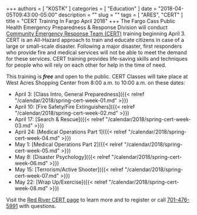 +++
authors = [ "K0STK" ]
categories = [ "Education" ]
date = "2018-04-05T09:43:00-05:00"
description = ""
slug = ""
tags = [ "ARES", "CERT" ]
title = "CERT Training In Fargo April 2018"
+++
The Fargo Cass Public Health Emergency Preparedness & Response Division will
conduct
[Community Emergency Response Team \(CERT\)](https://en.wikipedia.org/wiki/Community_Emergency_Response_Team) training beginning April 3.
CERT is an All-Hazard approach to train and educate citizens in case of a
large or small-scale disaster. Following a major disaster, first responders
who provide fire and medical services will not be able to meet the demand for
these services. CERT training provides life-saving skills and techniques for
people who will rely on each other for help in the time of need.

<!--more-->

This training is ***free*** and open to the public.
CERT Classes will take place at West Acres Shopping Center
from 8:00 a.m. to 10:00 a.m. on these dates:

* April 3: [Class Intro, General Preparedness]({{< relref "/calendar/2018/spring-cert-week-01.md" >}})
* April 10: [Fire Safety/Fire Extinguishers]({{< relref "/calendar/2018/spring-cert-week-02.md" >}})
* April 17: [Search & Rescue]({{< relref "/calendar/2018/spring-cert-week-03.md" >}})
* April 24: [Medical Operations Part 1]({{< relref "/calendar/2018/spring-cert-week-04.md" >}})
* May 1: [Medical Operations Part 2]({{< relref "/calendar/2018/spring-cert-week-05.md" >}})
* May 8: [Disaster Psychology]({{< relref "/calendar/2018/spring-cert-week-06.md" >}})
* May 15: [Terrorism/Active Shooter]({{< relref "/calendar/2018/spring-cert-week-07.md" >}})
* May 22: [Wrap Up/Exercise]({{< relref "/calendar/2018/spring-cert-week-08.md" >}})

Visit the
[Red River CERT page](http://fargond.gov/city-government/departments/emergency-management/community-emergency-response-team-cert)
to learn more and to register or call [701-476-5991](tel:701-476-5991)
with questions.
